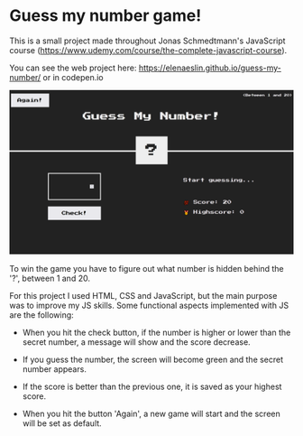# Guess my number game!

This is a small project made throughout Jonas Schmedtmann's JavaScript course (https://www.udemy.com/course/the-complete-javascript-course).

You can see the web project here: https://elenaeslin.github.io/guess-my-number/ or in codepen.io

![image](preview.PNG)

To win the game you have to figure out what number is hidden behind the '?', between 1 and 20.

For this project I used HTML, CSS and JavaScript, but the main purpose was to improve my JS skills. Some functional aspects implemented with JS are the following:

- When you hit the check button, if the number is higher or lower than the secret number, a message will show and the score decrease.

- If you guess the number, the screen will become green and the secret number appears.

- If the score is better than the previous one, it is saved as your highest score.

* When you hit the button 'Again', a new game will start and the screen will be set as default.
